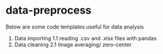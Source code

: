 # data-preprocess
Below are some code templates useful for data analysis
1. Data importing
  1.1 reading .csv and .xlsx files with pandas
2. Data cleaning
  2.1 Image averaging/ zero-center

